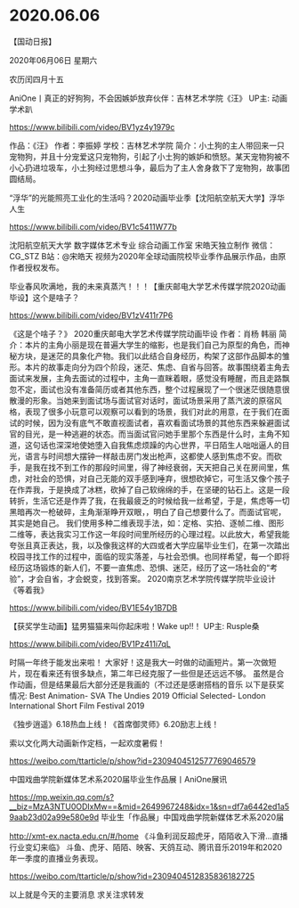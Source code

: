 # 2020.06.06



【国动日报】

2020年06月06日  星期六

农历闰四月十五

AniOne丨真正的好狗狗，不会因嫉妒放弃伙伴：吉林艺术学院《汪》 UP主: 动画学术趴

https://www.bilibili.com/video/BV1yz4y1979c

作品：《汪》 作者：李振婷 学校：吉林艺术学院 简介：小土狗的主人带回来一只宠物狗，并且十分宠爱这只宠物狗，引起了小土狗的嫉妒和愤怒。某天宠物狗被不小心扔进垃圾车，小土狗经过思想斗争，最后为了主人舍身救下了宠物狗，故事团圆结局。

“浮华”的光能照亮工业化的生活吗？2020动画毕业季【沈阳航空航天大学】浮华人生

https://www.bilibili.com/video/BV1c5411W77b 

沈阳航空航天大学 数字媒体艺术专业 综合动画工作室 宋皓天独立制作 微信：CG_STZ B站：@宋皓天 视频为2020年全球动画院校毕业季作品展示作品，由原作者授权发布。

毕业春风吹满地，我的未来真蒸汽！！！【重庆邮电大学艺术传媒学院2020动画毕设】这个是啥子？

https://www.bilibili.com/video/BV1zV411r7P6


《这是个啥子？》 2020重庆邮电大学艺术传媒学院动画毕设 作者：肖杨  韩丽  简介：本片的主角小丽是现在普遍大学生的缩影，也是我们自己为原型的角色，而神秘方块，是迷茫的具象化产物。我们以此结合自身经历，构架了这部作品脚本的雏形。本片的故事走向分为四个阶段，迷茫、焦虑、自省与回答。故事围绕着主角去面试来发展，主角去面试的过程中，主角一直眯着眼，感觉没有睡醒，而且走路飘忽不定，面试也没有准备简历或者其他东西，整个过程展现了一个很迷茫很随意很散漫的形象。当她来到面试场与面试官对话时，面试场景采用了蒸汽波的原宿风格，表现了很多小玩意可以观察可以看到的场景，我们对此的用意，在于我们在面试的时候，因为没有底气不敢直视面试者，喜欢看面试场景的其他东西来躲避面试官的目光，是一种逃避的状态。而当面试官问她手里那个东西是什么时，主角不知道，这句话也深深地使她堕入自我焦虑烦躁的内心世界，平日陌生人咄咄逼人的目光，语言与时间想大摆钟一样敲击房门发出枪声，这都使人感到焦虑不安。而砍手，是我在找不到工作的那段时间里，得了神经衰弱，天天把自己关在房间里，焦虑，对社会的恐惧，对自己无能的双手感到唾弃，很想砍掉它，可生活又像个孩子在作弄我，于是换成了冰糕，砍掉了自己软绵绵的手，在坚硬的钻石上。这是一段转折，生活它还是作弄了我，在我最疲乏的时候给我一丝希望，于是，焦虑等一切黑暗再次一枪破碎，主角渐渐睁开双眼，，明白了自己想要什么了。而面试官呢，其实是她自己。 我们使用多种二维表现手法，如：定格、实拍、逐帧二维、图形二维等，表达我实习工作这一年段时间里所经历的心理过程。以此放大，希望我能夸张且真正表达，我，以及像我这样的大四或者大学应届毕业生们，在第一次踏出校园寻找工作的过程中，面临的现实落差，与社会恐惧。也同样希望，每一个即将经历这场锻炼的新人们，不要一直焦虑、恐惧、迷茫，经历了这一场社会的“考验”，才会自省，才会蜕变，找到答案。
2020南京艺术学院传媒学院毕业设计《等着我》

https://www.bilibili.com/video/BV1E54y1B7DB
 

【获奖学生动画】猛男猫猫来叫你起床啦！Wake up!!！ UP主: Rusple桑

  https://www.bilibili.com/video/BV1Pz411i7qL

时隔一年终于能发出来啦！ 大家好！这是我大一时做的动画短片。第一次做短片，现在看来还有很多缺点，第二年已经克服了一些但是还远远不够。 虽然是合作动画，但是结果最后大部分还是我画的（不过还是感谢搭档的音乐 以下是获奖情况: Best Animation- SVA The Undies 2019 Official Selected- London International Short Film Festival 2019


《独步逍遥》6.18热血上线！《首席御灵师》6.20励志上线！

索以文化两大动画新作定档，一起欢度暑假！

https://weibo.com/ttarticle/p/show?id=2309404512577769046579

中国戏曲学院新媒体艺术系2020届毕业生作品展丨AniOne展讯

https://mp.weixin.qq.com/s?__biz=MzA3NTU0ODIxMw==&mid=2649967248&idx=1&sn=df7a6442ed1a59aab23d02a99e580e9d 
毕业生「作品展」中国戏曲学院新媒体艺术系2020届

http://xmt-ex.nacta.edu.cn/#/home
《斗鱼利润反超虎牙，陌陌收入下滑…直播行业变幻来临》 斗鱼、虎牙、陌陌、映客、天鸽互动、腾讯音乐2019年和2020年一季度的直播业务表现。

https://weibo.com/ttarticle/p/show?id=2309404512835836182725

以上就是今天的主要消息
求关注求转发




